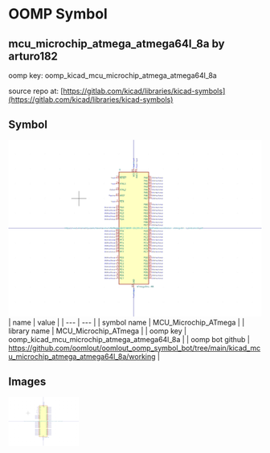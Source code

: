 # OOMP Symbol  
## mcu_microchip_atmega_atmega64l_8a  by arturo182  
  
oomp key: oomp_kicad_mcu_microchip_atmega_atmega64l_8a  
  
source repo at: [https://gitlab.com/kicad/libraries/kicad-symbols](https://gitlab.com/kicad/libraries/kicad-symbols)  
## Symbol  
  
[![working.png](working_600.png)](working.png)  
| name | value | 
| --- | --- | 
| symbol name | MCU_Microchip_ATmega | 
| library name | MCU_Microchip_ATmega | 
| oomp key | oomp_kicad_mcu_microchip_atmega_atmega64l_8a | 
| oomp bot github | https://github.com/oomlout/oomlout_oomp_symbol_bot/tree/main/kicad_mcu_microchip_atmega_atmega64l_8a/working | 
## Images  
  
[![working.png](working_140.png)](working.png)  
